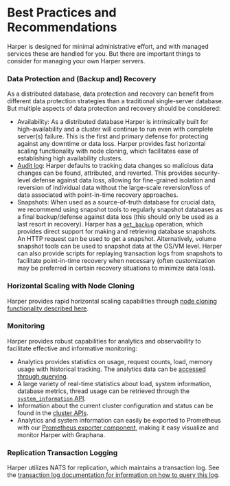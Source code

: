 # Best Practices and Recommendations

Harper is designed for minimal administrative effort, and with managed services these are handled for you. But there are important things to consider for managing your own Harper servers.

### Data Protection and (Backup and) Recovery

As a distributed database, data protection and recovery can benefit from different data protection strategies than a traditional single-server database. But multiple aspects of data protection and recovery should be considered:

* Availability: As a distributed database Harper is intrinsically built for high-availability and a cluster will continue to run even with complete server(s) failure. This is the first and primary defense for protecting against any downtime or data loss. Harper provides fast horizontal scaling functionality with node cloning, which facilitates ease of establishing high availability clusters.
* [Audit log](logging/audit-logging.md): Harper defaults to tracking data changes so malicious data changes can be found, attributed, and reverted. This provides security-level defense against data loss, allowing for fine-grained isolation and reversion of individual data without the large-scale reversion/loss of data associated with point-in-time recovery approaches.
* Snapshots: When used as a source-of-truth database for crucial data, we recommend using snapshot tools to regularly snapshot databases as a final backup/defense against data loss (this should only be used as a last resort in recovery). Harper has a [`get_backup`](../developers/operations-api/databases-and-tables.md#get-backup) operation, which provides direct support for making and retrieving database snapshots. An HTTP request can be used to get a snapshot. Alternatively, volume snapshot tools can be used to snapshot data at the OS/VM level. Harper can also provide scripts for replaying transaction logs from snapshots to facilitate point-in-time recovery when necessary (often customization may be preferred in certain recovery situations to minimize data loss).

### Horizontal Scaling with Node Cloning

Harper provides rapid horizontal scaling capabilities through [node cloning functionality described here](cloning.md).

### Monitoring

Harper provides robust capabilities for analytics and observability to facilitate effective and informative monitoring:
* Analytics provides statistics on usage, request counts, load, memory usage with historical tracking. The analytics data can be [accessed through querying](../technical-details/reference/analytics.md).
* A large variety of real-time statistics about load, system information, database metrics, thread usage can be retrieved through the [`system_information` API](../developers/operations-api/utilities.md).
* Information about the current cluster configuration and status can be found in the [cluster APIs](../developers/operations-api/clustering.md).
* Analytics and system information can easily be exported to Prometheus with our [Prometheus exporter component](https://github.com/HarperDB-Add-Ons/prometheus_exporter), making it easy visualize and monitor Harper with Graphana.

### Replication Transaction Logging

Harper utilizes NATS for replication, which maintains a transaction log. See the [transaction log documentation for information on how to query this log](logging/transaction-logging.md).
